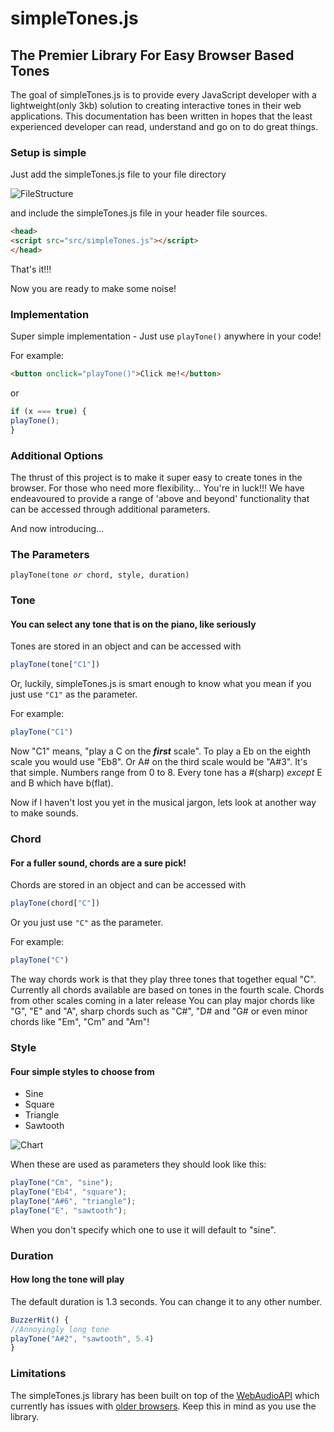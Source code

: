 # simpleTones.js

## The Premier Library For Easy Browser Based Tones

The goal of simpleTones.js is to provide every JavaScript developer with a lightweight(only 3kb) solution to creating interactive tones in their web applications. This documentation has been written in hopes that the least experienced developer can read, understand and go on to do great things. 

### Setup is simple 
Just add the simpleTones.js file to your file directory 

![FileStructure](https://gdurl.com/mdoF)

and include the simpleTones.js file in your header file sources.
```html
<head>
<script src="src/simpleTones.js"></script>
</head>
```
That's it!!!

Now you are ready to make some noise!

### Implementation 

Super simple implementation - Just use `playTone()` anywhere in your code!

For example:

```html
<button onclick="playTone()">Click me!</button>
```

or

```js
if (x === true) {
playTone();
}
```
### Additional Options
The thrust of this project is to make it super easy to create tones in the browser. For those who need more flexibility... You're in luck!!! We have endeavoured to provide a range of 'above and beyond' functionality that can be accessed through additional parameters.

And now introducing... 

### The Parameters

<code>playTone(tone <i>or</i> chord, style, duration)</code>

### Tone
#### You can select any tone that is on the piano, like seriously
Tones are stored in an object and can be accessed with 
```js
playTone(tone["C1"])
```
Or, luckily, simpleTones.js is smart enough to know what you mean if you just use `"C1"` as the parameter.

For example:
```js
playTone("C1")
```
Now "C1" means, "play a C on the **_first_** scale". To play a Eb on the eighth scale you would use "Eb8". Or A# on the third scale would be "A#3". It's that simple.
Numbers range from 0 to 8. Every tone has a #(sharp) _except_ E and B which have b(flat).

Now if I haven't lost you yet in the musical jargon, lets look at another way to make sounds.

### Chord
#### For a fuller sound, chords are a sure pick!
Chords are stored in an object and can be accessed with 
```js
playTone(chord["C"])
```
Or you just use `"C"` as the parameter.

For example:
```js
playTone("C")
```
The way chords work is that they play three tones that together equal "C". Currently all chords available are based on tones in the fourth scale. Chords from other scales coming in a later release
You can play major chords like "G", "E" and "A", sharp chords such as "C#", "D# and "G# or even minor chords like "Em", "Cm" and "Am"!

### Style
#### Four simple styles to choose from 
- Sine
- Square
- Triangle
- Sawtooth

![Chart](https://upload.wikimedia.org/wikipedia/commons/thumb/7/77/Waveforms.svg/600px-Waveforms.svg.png)

When these are used as parameters they should look like this:
```js
playTone("Cm", "sine");
playTone("Eb4", "square");
playTone("A#6", "triangle");
playTone("E", "sawtooth");
```
When you don't specify which one to use it will default to "sine".

### Duration
#### How long the tone will play
The default duration is 1.3 seconds. You can change it to any other number.
```js
BuzzerHit() {
//Annoyingly long tone
playTone("A#2", "sawtooth", 5.4)
}
```

### Limitations

The simpleTones.js library has been built on top of the [WebAudioAPI](https://webaudio.github.io/web-audio-api/) which currently has issues with [older browsers](https://developer.mozilla.org/en-US/docs/Web/API/Web_Audio_API#Browser_compatibility). Keep this in mind as you use the library.
